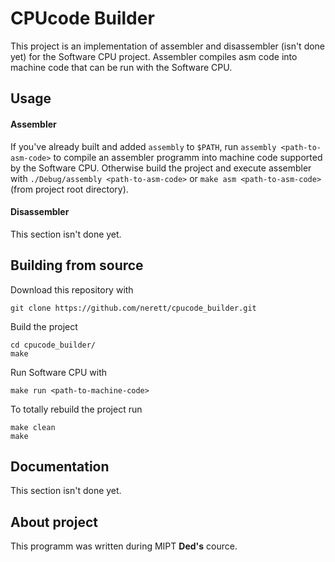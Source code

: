 # CPUcode Builder
This project is an implementation of assembler and disassembler (isn't done yet) for the Software CPU project. Assembler compiles asm code into machine code that can be run with the Software CPU.

## Usage
#### Assembler
If you've already built and added `assembly` to `$PATH`, run `assembly <path-to-asm-code>` to compile an assembler programm into machine code supported by the Software CPU. Otherwise build the project and execute assembler with `./Debug/assembly <path-to-asm-code>` or `make asm <path-to-asm-code>` (from project root directory).

#### Disassembler
This section isn't done yet.

## Building from source
Download this repository with

```
git clone https://github.com/nerett/cpucode_builder.git
```

Build the project

```
cd cpucode_builder/
make
```

Run Software CPU with

```
make run <path-to-machine-code>
```

To totally rebuild the project run

```
make clean
make
```

## Documentation
This section isn't done yet.

## About project
This programm was written during MIPT **Ded's** cource.
